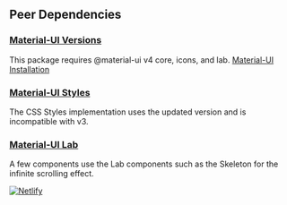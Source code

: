 ## Peer Dependencies

### [Material-UI Versions](https://material-ui.com/versions/)

This package requires @material-ui v4 core, icons, and lab. [Material-UI Installation](https://material-ui.com/getting-started/installation/)

### [Material-UI Styles](https://material-ui.com/styles/basics/)

The CSS Styles implementation uses the updated version and is incompatible with v3.

### [Material-UI Lab](https://material-ui.com/components/about-the-lab/)

A few components use the Lab components such as the Skeleton for the infinite scrolling effect.

[![Netlify](https://www.netlify.com/img/global/badges/netlify-color-accent.svg)](https://www.netlify.com)
